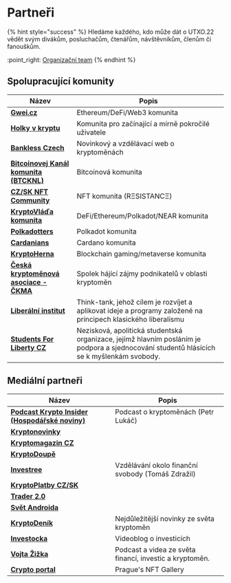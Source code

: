 # Partneři

{% hint style="success" %}
Hledáme každého, kdo může dát o UTXO.22 vědět svým divákům, posluchačům, čtenářům, návštěvníkům, členům či fanouškům.

:point\_right: [Organizační team](organizacni-team/)
{% endhint %}

## Spolupracující komunity

| Název                                                                   | Popis                                                                                                                                     |
| ----------------------------------------------------------------------- | ----------------------------------------------------------------------------------------------------------------------------------------- |
| [**Gwei.cz**](https://twitter.com/gweicz)                               | Ethereum/DeFi/Web3 komunita                                                                                                               |
| [**Holky v kryptu**](https://twitter.com/holkyvkryptu)                  | Komunita pro začínající a mírně pokročilé uživatele                                                                                       |
| [**Bankless Czech**](https://twitter.com/banklesscz)                    | Novinkový a vzdělávací web o kryptoměnách                                                                                                 |
| [**Bitcoinovej Kanál komunita (BTCKNL)**](https://discord.gg/HWG9Erm)   | Bitcoinová komunita                                                                                                                       |
| [**CZ/SK NFT Community**](https://discord.gg/X4MV9Pn5P8)                | NFT komunita (RΞSISTANCΞ)                                                                                                                 |
| [**KryptoVláďa komunita**](https://discord.gg/RHmhNGN)                  | DeFi/Ethereum/Polkadot/NEAR komunita                                                                                                      |
| [**Polkadotters**](https://twitter.com/Polkadotters1)                   | Polkadot komunita                                                                                                                         |
| [**Cardanians**](https://twitter.com/Cardanians_io)                     | Cardano komunita                                                                                                                          |
| [**KryptoHerna**](https://twitter.com/hernakrypto)                      | Blockchain gaming/metaverse komunita                                                                                                      |
| [**Česká kryptoměnová asociace - ČKMA**](https://twitter.com/CeskaCkma) | Spolek hájící zájmy podnikatelů v oblasti kryptoměn                                                                                       |
| [**Liberální institut**](https://twitter.com/libinstcz)                 | Think-tank, jehož cílem je rozvíjet a aplikovat ideje a programy založené na principech klasického liberalismu                            |
| [**Students For Liberty CZ**](https://twitter.com/sflcz)                | Nezisková, apolitická studentská organizace, jejímž hlavním posláním je podpora a sjednocování studentů hlásících se k myšlenkám svobody. |

## Mediální partneři

| Název                                                                                     | Popis                                                   |
| ----------------------------------------------------------------------------------------- | ------------------------------------------------------- |
| [**Podcast Krypto Insider (Hospodářské noviny)**](https://podcasty.hn.cz/krypto-insider/) | Podcast o kryptoměnách (Petr Lukáč)                     |
| [**Kryptonovinky**](https://www.kryptonovinky.sk/)                                        |                                                         |
| [**Kryptomagazin CZ**](https://kryptomagazin.cz/)                                         |                                                         |
| [**KryptoDoupě**](https://www.kryptodoupe.cz/)                                            |                                                         |
| [**Investree**](https://investree.cz/)                                                    | Vzdělávání okolo finanční svobody (Tomáš Zdražil)       |
| [**KryptoPlatby CZ/SK**](https://linktr.ee/kryptoplatby)                                  |                                                         |
| [**Trader 2.0**](https://twitter.com/Trader_20_)                                          |                                                         |
| [**Svět Androida**](https://www.svetandroida.cz/)                                         |                                                         |
| [**KryptoDeník**](https://www.instagram.com/kryptodenik/)                                 | Nejdůležitější novinky ze světa kryptoměn               |
| [**Investocka**](https://www.investocka.cz/)                                              | Videoblog o investicích                                 |
| [**Vojta Žižka**](https://twitter.com/VojtaZizka)                                         | Podcast a videa ze světa financí, investic a kryptoměn. |
| [**Crypto portal**](https://twitter.com/CryptoPortalArt)                                  | Prague's NFT Gallery                                    |

